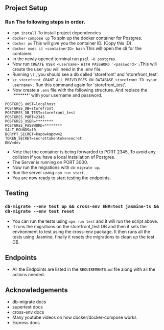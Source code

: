 ## Project Setup
### Run The following steps in order.
- `npm install` To install project dependencies
- `docker-compose up` To spin up the docker container for Postgres.
- `docker ps` This will give you the container ID. (Copy this ID).
- `docker exec it <containerID> bash` This will open the cli for the container.
- In the newly opened terminal run `psql -U postgres`.
- Now run `CREATE USER <username> WITH PASSWORD '<password>';`This will create the user you will need in the .env file.
- Running `\l` , you should see a db called 'storefront' and 'storefront_test'.
- `\c storefront GRANT ALL PRIVILEGES ON DATABASE storefront TO <your username>;` Run this command again for 'storefront_test'.
- Now create a `.env` file with the following structure. And replace the '*******' with your username and password.
```
POSTGRES_HOST=localhost
POSTGRES_DB=storefront
POSTGRES_DB_TEST=storefront_test
POSTGRES_PORT=2345
POSTGRES_USER=********
POSTGRES_PASSWORD=********
SALT_ROUNDS=10
BCRYPT_SECRET=kapowkapow42
TOKEN_SECRET=secrettokentokensecret
ENV=dev
```
- Note that the container is being forwarded to PORT 2345, To avoid any collision if you have a local installation of Postgres.
- The Server is running on PORT 3000.
- Now run the migrations with `db-migrate up`.
- Run the server using `npm run start`.
- You are now ready to start testing the endpoints.

## Testing
### `db-migrate --env test up && cross-env ENV=test jasmine-ts && db-migrate --env test reset`
- You can run the tests using `npm run test` and it will run the script above.
- It runs the migrations on the storefront_test DB  and then it sets the environment to test using the cross-env package. It then runs all the tests using Jasmine, finally it resets the migrations to clean up the test DB.

## Endpoints
- All the Endpoints are listed in the `REQUIREMENTS.md` file along with all the actions needed.

## Acknowledgements

- db-migrate docs
- supertest docs
- cross-env docs
- Many youtube videos on how docker/docker-compose works
- Express docs